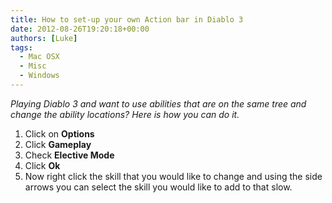 ```yaml
---
title: How to set-up your own Action bar in Diablo 3
date: 2012-08-26T19:20:18+00:00
authors: [Luke]
tags:
  - Mac OSX
  - Misc
  - Windows
---
```

_Playing Diablo 3 and want to use abilities that are on the same tree and change the ability locations? Here is how you can do it._

  1. Click on **Options**
  2. Click **Gameplay**
  3. Check **Elective Mode**
  4. Click **Ok**
  5. Now right click the skill that you would like to change and using the side arrows you can select the skill you would like to add to that slow.

&nbsp;
